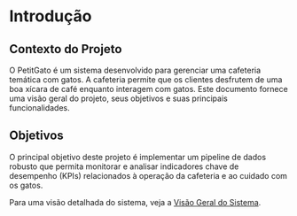 # Introdução

## Contexto do Projeto


O PetitGato é um sistema desenvolvido para gerenciar uma cafeteria temática com gatos. A cafeteria permite que os clientes desfrutem de uma boa xícara de café enquanto interagem com gatos. Este documento fornece uma visão geral do projeto, seus objetivos e suas principais funcionalidades.

## Objetivos

O principal objetivo deste projeto é implementar um pipeline de dados robusto que permita monitorar e analisar indicadores chave de desempenho (KPIs) relacionados à operação da cafeteria e ao cuidado com os gatos.

Para uma visão detalhada do sistema, veja a [Visão Geral do Sistema](overview.md).

